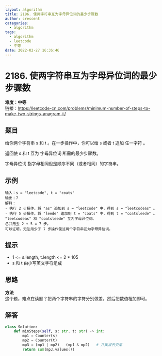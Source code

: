 ```yaml
---
layout: algorithm
title: 2186. 使两字符串互为字母异位词的最少步骤数
author: crescent
categories:
  - algorithm
tags:
  - algorithm
  - leetcode
  - 中等
date: 2022-02-27 16:36:46
---
```

# 2186. 使两字符串互为字母异位词的最少步骤数
**难度：中等**  
链接：https://leetcode-cn.com/problems/minimum-number-of-steps-to-make-two-strings-anagram-ii/
## 题目
给你两个字符串 s 和 t 。在一步操作中，你可以给 s 或者 t 追加 任一字符 。

返回使 s 和 t 互为 字母异位词 所需的最少步骤数。

字母异位词 指字母相同但是顺序不同（或者相同）的字符串。

## 示例
```
输入：s = "leetcode", t = "coats"
输出：7
解释：
- 执行 2 步操作，将 "as" 追加到 s = "leetcode" 中，得到 s = "leetcodeas" 。
- 执行 5 步操作，将 "leede" 追加到 t = "coats" 中，得到 t = "coatsleede" 。
"leetcodeas" 和 "coatsleede" 互为字母异位词。
总共用去 2 + 5 = 7 步。
可以证明，无法用少于 7 步操作使这两个字符串互为字母异位词。
```

## 提示
+ 1 <= s.length, t.length <= 2 * 105
+ s 和 t 由小写英文字符组成

## 思路
**方法**  
这个题，难点在读题？把两个字符串的字符分别做差，然后把数值相加即可。

## 解答
``` python
class Solution:
    def minSteps(self, s: str, t: str) -> int:
        mp1 = Counter(s)
        mp2 = Counter(t)
        mp3 = (mp1 | mp2) - (mp1 & mp2)   # 并集减去交集
        return sum(mp3.values())
```